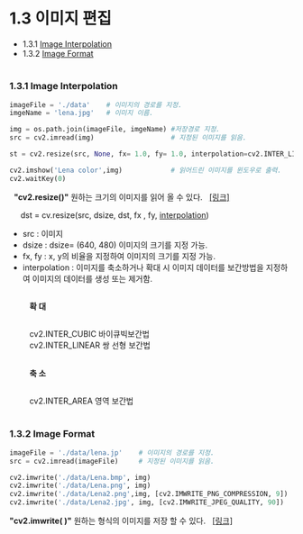 # 1.3 이미지 편집 

- 1.3.1 [Image Interpolation ](#131-image-interpolation)
- 1.3.2 [Image Format](#122-ImageFormat)
#

### 1.3.1 Image Interpolation
```python
imageFile = './data'    # 이미지의 경로를 지정.
imgeName = 'lena.jpg'   # 이미지 이름. 

img = os.path.join(imageFile, imgeName) #저장경로 지정.
src = cv2.imread(img)                   # 지정된 이미지를 읽음.

st = cv2.resize(src, None, fx= 1.0, fy= 1.0, interpolation=cv2.INTER_LINEAR)

cv2.imshow('Lena color',img)            # 읽어드린 이미지를 윈도우로 출력.
cv2.waitKey(0)
```

&nbsp;
 **"cv2.resize()"** 원하는 크기의 이미지를 읽어 올 수 있다.
 &#160;&#160;[[링크]](https://docs.opencv.org/master/da/d54/group__imgproc__transform.html#ga47a974309e9102f5f08231edc7e7529d)

   &#160; &#160; &#160;dst = cv.resize(src, dsize, dst, fx , fy, [interpolation](https://docs.opencv.org/master/da/d54/group__imgproc__transform.html#ga5bb5a1fea74ea38e1a5445ca803ff121))
- src : 이미지 
- dsize : dsize= (640, 480) 이미지의 크기를 지정 가능.
- fx, fy : x, y의 비율을 지정하여 이미지의 크기를 지정 가능.
- interpolation : 이미지를 축소하거나 확대 시 이미지 데이터를 보간방법을 지정하여 이미지의 데이터를 생성 또는 제거함.
  ##
  &#160;&#160; **확 대**
  ##
  &#160;&#160; cv2.INTER_CUBIC 바이큐빅보간법    
  &#160;&#160; cv2.INTER_LINEAR 쌍 선형 보간법
  ##
  &#160;&#160; **축 소**
  ##
  &#160;&#160; cv2.INTER_AREA 영역 보간법
#

### 1.3.2 Image Format

```python
imageFile = './data/lena.jp'    # 이미지의 경로를 지정.
src = cv2.imread(imageFile)     # 지정된 이미지를 읽음.

cv2.imwrite('./data/Lena.bmp', img)
cv2.imwrite('./data/Lena.png', img)
cv2.imwrite('./data/Lena2.png',img, [cv2.IMWRITE_PNG_COMPRESSION, 9])
cv2.imwrite('./data/Lena2.jpg', img, [cv2.IMWRITE_JPEG_QUALITY, 90])

```
**"cv2.imwrite( )"**  원하는 형식의 이미지를 저장 할 수 있다.
&#160;&#160;[[링크]](https://docs.opencv.org/3.4/d8/d6a/group__imgcodecs__flags.html#ga292d81be8d76901bff7988d18d2b42ac)
#
